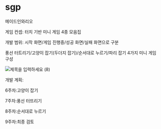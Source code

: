 # sgp
메이드인와리오

게임 컨셉:
터치 기반 미니 게임 4종 모음집

개발 범위:
시작 화면/게임 진행중/성공 화면/실패 화면으로 구분

풍선 터트리기/고양이 잡기(두더지 잡기)/순서대로 누르기/파리 잡기 4가지 미니 게임 구성

![제목을 입력하세요 (8)](https://user-images.githubusercontent.com/113009195/236847434-3bf5e22f-792d-4ad0-b818-c945619a9f67.png)

개발 계획:

6주차:고양이 잡기

7주차:풍선 터뜨리기

8주차:순서대로 누르기

9주차:최종 검토
